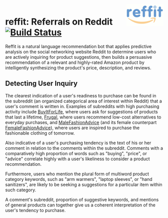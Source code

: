 <a href="docs/images/logo.gif">
    <img src="docs/images/logo_tiny.gif" align="right" height="70" />
</a>

reffit: Referrals on Reddit [![Build Status](https://travis-ci.org/winsonluk/reffit.svg?branch=master)](https://travis-ci.org/winsonluk/reffit)
===========================

Reffit is a natural language recommendation bot that applies predictive analysis on the social networking website Reddit to determine users who are actively inquiring for product suggestions, then builds a persuasive recommendation of a relevant and highly-rated Amazon product by intelligently synthesizing the product's price, description, and reviews.


Detecting User Inquiry
----------------------
The clearest indication of a user's readiness to purchase can be found in the subreddit (an organized categorical area of interest within Reddit) that a user's comment is written in. Examples of subreddits with high purchasing activity include [BuyItForLife](https://reddit.com/r/BuyItForLife), where users ask for suggestions of products that last a lifetime, [Frugal](https://reddit.com/r/Frugal), where users recommend low-cost alternatives to everyday purchases, and [MaleFashionAdvice](https://reddit.com/r/MaleFashionAdvice) (and its female counterpart [FemaleFashionAdvice](https://reddit.com/r/FemaleFashionAdvice)), where users are inspired to purchase the fashionable clothing of tomorrow.

Also indicative of a user's purchasing tendency is the text of his or her comment in relation to the comments within the subreddit. Comments with a comparatively high proportion of words such as "buying", "price", or "advice" correlate highly with a user's likeliness to consider a product recommendation.

Furthermore, users who mention the plural form of multiword product category keywords, such as "arm warmers", "laptop sleeves", or "hand sanitizers", are likely to be seeking a suggestions for a particular item within such category.

A comment's subreddit, proportion of suggestive keywords, and mentions of general products can together give us a coherent interpretation of the user's tendency to purchase.
